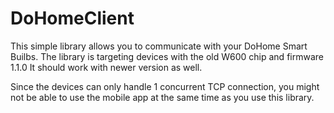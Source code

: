 # DoHomeClient

This simple library allows you to communicate with your DoHome Smart Builbs.
The library is targeting devices with the old W600 chip and firmware 1.1.0
It should work with newer version as well.

Since the devices can only handle 1 concurrent TCP connection, you might not be able to use the mobile app at the same time as you use this library.

